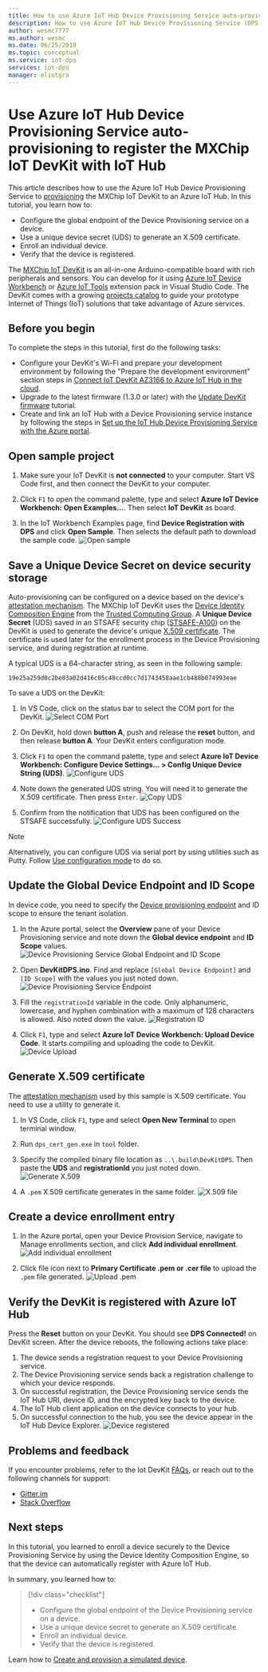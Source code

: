 ```yaml
---
title: How to use Azure IoT Hub Device Provisioning Service auto-provisioning to register the MXChip IoT DevKit with IoT Hub  | Microsoft Docs
description: How to use Azure IoT Hub Device Provisioning Service (DPS) auto-provisioning to register the MXChip IoT DevKit with IoT Hub.
author: wesmc7777
ms.author: wesmc
ms.date: 06/25/2019
ms.topic: conceptual
ms.service: iot-dps
services: iot-dps
manager: eliotgra
---
```


# Use Azure IoT Hub Device Provisioning Service auto-provisioning to register the MXChip IoT DevKit with IoT Hub

This article describes how to use the Azure IoT Hub Device Provisioning Service to [provisioning](about-iot-dps.md#provisioning-process) the MXChip IoT DevKit to an Azure IoT Hub. In this tutorial, you learn how to:

* Configure the global endpoint of the Device Provisioning service on a device.
* Use a unique device secret (UDS) to generate an X.509 certificate.
* Enroll an individual device.
* Verify that the device is registered.

The [MXChip IoT DevKit](https://aka.ms/iot-devkit) is an all-in-one Arduino-compatible board with rich peripherals and sensors. You can develop for it using [Azure IoT Device Workbench](https://aka.ms/iot-workbench) or [Azure IoT Tools](https://aka.ms/azure-iot-tools) extension pack in Visual Studio Code. The DevKit comes with a growing [projects catalog](https://microsoft.github.io/azure-iot-developer-kit/docs/projects/) to guide your prototype Internet of Things (IoT) solutions that take advantage of Azure services.

## Before you begin

To complete the steps in this tutorial, first do the following tasks:

* Configure your DevKit's Wi-Fi and prepare your development environment by following the "Prepare the development environment" section steps in [Connect IoT DevKit AZ3166 to Azure IoT Hub in the cloud](/azure/iot-hub/iot-hub-arduino-iot-devkit-az3166-get-started#prepare-the-development-environment).
* Upgrade to the latest firmware (1.3.0 or later) with the [Update DevKit firmware](https://microsoft.github.io/azure-iot-developer-kit/docs/firmware-upgrading/) tutorial.
* Create and link an IoT Hub with a Device Provisioning service instance by following the steps in [Set up the IoT Hub Device Provisioning Service with the Azure portal](/azure/iot-dps/quick-setup-auto-provision).

## Open sample project

1. Make sure your IoT DevKit is **not connected** to your computer. Start VS Code first, and then connect the DevKit to your computer.

1. Click `F1` to open the command palette, type and select **Azure IoT Device Workbench: Open Examples...**. Then select **IoT DevKit** as board.

1. In the IoT Workbench Examples page, find **Device Registration with DPS** and click **Open Sample**. Then selects the default path to download the sample code.
    ![Open sample](media/how-to-connect-mxchip-iot-devkit/open-sample.png)

## Save a Unique Device Secret on device security storage

Auto-provisioning can be configured on a device based on the device's [attestation mechanism](concepts-service.md#attestation-mechanism). The MXChip IoT DevKit uses the [Device Identity Composition Engine](https://trustedcomputinggroup.org/wp-content/uploads/Foundational-Trust-for-IOT-and-Resource-Constrained-Devices.pdf) from the [Trusted Computing Group](https://trustedcomputinggroup.org). A **Unique Device Secret** (UDS) saved in an STSAFE security chip ([STSAFE-A100](https://microsoft.github.io/azure-iot-developer-kit/docs/understand-security-chip/)) on the DevKit is used to generate the device's unique [X.509 certificate](concepts-x509-attestation.md). The certificate is used later for the enrollment process in the Device Provisioning service, and during registration at runtime.

A typical UDS is a 64-character string, as seen in the following sample:

```
19e25a259d0c2be03a02d416c05c48ccd0cc7d1743458aae1cb488b074993eae
```

To save a UDS on the DevKit:

1. In VS Code, click on the status bar to select the COM port for the DevKit.
  ![Select COM Port](media/how-to-connect-mxchip-iot-devkit/select-com.png)

1. On DevKit, hold down **button A**, push and release the **reset** button, and then release **button A**. Your DevKit enters configuration mode.

1. Click `F1` to open the command palette, type and select **Azure IoT Device Workbench: Configure Device Settings... > Config Unique Device String (UDS)**.
  ![Configure UDS](media/how-to-connect-mxchip-iot-devkit/config-uds.png)

1. Note down the generated UDS string. You will need it to generate the X.509 certificate. Then press `Enter`.
  ![Copy UDS](media/how-to-connect-mxchip-iot-devkit/copy-uds.png)

1. Confirm from the notification that UDS has been configured on the STSAFE successfully.
  ![Configure UDS Success](media/how-to-connect-mxchip-iot-devkit/config-uds-success.png)

> [!NOTE]
> Alternatively, you can configure UDS via serial port by using utilities such as Putty. Follow [Use configuration mode](https://microsoft.github.io/azure-iot-developer-kit/docs/use-configuration-mode/) to do so.

## Update the Global Device Endpoint and ID Scope

In device code, you need to specify the [Device provisioning endpoint](/azure/iot-dps/concepts-service#device-provisioning-endpoint) and ID scope to ensure the tenant isolation.

1. In the Azure portal, select the **Overview** pane of your Device Provisioning service and note down the **Global device endpoint** and **ID Scope** values.
  ![Device Provisioning Service Global Endpoint and ID Scope](media/how-to-connect-mxchip-iot-devkit/dps-global-endpoint.png)

1. Open **DevKitDPS.ino**. Find and replace `[Global Device Endpoint]` and `[ID Scope]` with the values you just noted down.
  ![Device Provisioning Service Endpoint](media/how-to-connect-mxchip-iot-devkit/endpoint.png)

1. Fill the `registrationId` variable in the code. Only alphanumeric, lowercase, and hyphen combination with a maximum of 128 characters is allowed. Also noted down the value.
  ![Registration ID](media/how-to-connect-mxchip-iot-devkit/registration-id.png)

1. Click `F1`, type and select **Azure IoT Device Workbench: Upload Device Code**. It starts compiling and uploading the code to DevKit.
  ![Device Upload](media/how-to-connect-mxchip-iot-devkit/device-upload.png)

## Generate X.509 certificate

The [attestation mechanism](/azure/iot-dps/concepts-device#attestation-mechanism) used by this sample is X.509 certificate. You need to use a utility to generate it.

1. In VS Code, click `F1`, type and select **Open New Terminal** to open terminal window.

1. Run `dps_cert_gen.exe` in `tool` folder.

1. Specify the compiled binary file location as `..\.build\DevKitDPS`. Then paste the **UDS** and **registrationId** you just noted down. 
  ![Generate X.509](media/how-to-connect-mxchip-iot-devkit/gen-x509.png)

1. A `.pem` X.509 certificate generates in the same folder.
  ![X.509 file](media/how-to-connect-mxchip-iot-devkit/pem-file.png)

## Create a device enrollment entry

1. In the Azure portal, open your Device Provision Service, navigate to Manage enrollments section, and click **Add individual enrollment**.
  ![Add individual enrollment](media/how-to-connect-mxchip-iot-devkit/add-enrollment.png)

1. Click file icon next to **Primary Certificate .pem or .cer file** to upload the `.pem` file generated.
  ![Upload .pem](media/how-to-connect-mxchip-iot-devkit/upload-pem.png)

## Verify the DevKit is registered with Azure IoT Hub

Press the **Reset** button on your DevKit. You should see **DPS Connected!** on DevKit screen. After the device reboots, the following actions take place:

1. The device sends a registration request to your Device Provisioning service.
1. The Device Provisioning service sends back a registration challenge to which your device responds.
1. On successful registration, the Device Provisioning service sends the IoT Hub URI, device ID, and the encrypted key back to the device.
1. The IoT Hub client application on the device connects to your hub.
1. On successful connection to the hub, you see the device appear in the IoT Hub Device Explorer.
  ![Device registered](./media/how-to-connect-mxchip-iot-devkit/device-registered.png)

## Problems and feedback

If you encounter problems, refer to the Iot DevKit [FAQs](https://microsoft.github.io/azure-iot-developer-kit/docs/faq/), or reach out to the following channels for support:

* [Gitter.im](https://gitter.im/Microsoft/azure-iot-developer-kit)
* [Stack Overflow](https://stackoverflow.com/questions/tagged/iot-devkit)

## Next steps

In this tutorial, you learned to enroll a device securely to the Device Provisioning Service by using the Device Identity Composition Engine, so that the device can automatically register with Azure IoT Hub. 

In summary, you learned how to:

> [!div class="checklist"]
> * Configure the global endpoint of the Device Provisioning service on a device.
> * Use a unique device secret to generate an X.509 certificate.
> * Enroll an individual device.
> * Verify that the device is registered.

Learn how to [Create and provision a simulated device](./quick-create-simulated-device.md).

